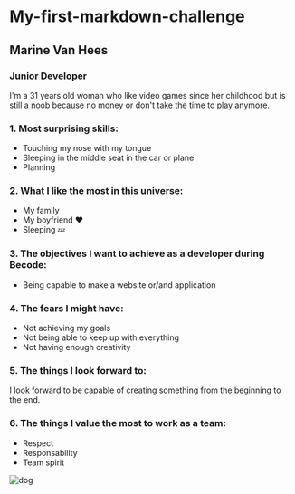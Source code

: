 # My-first-markdown-challenge

## __Marine Van Hees__

### __Junior Developer__

I'm a 31 years old woman who like video games since her childhood but is still a noob because no money or don't take the time to play anymore.

### 1.  Most surprising skills:
+ Touching my nose with my tongue
+ Sleeping in the middle seat in the car or plane
+ Planning
### 2.  What I like the most in this universe:
+ My family
+ My boyfriend :heart:
+ Sleeping :zzz:
### 3.  The objectives I want to achieve as a developer during Becode:
+ Being capable to make a website or/and application
### 4.  The fears I might have:
+ Not achieving my goals
+ Not being able to keep up with everything
+ Not having enough creativity
### 5.  The things I look forward to:
I look forward to be capable of creating something from the beginning to the end.
### 6.  The things I value the most to work as a team:
+ Respect
+ Responsability
+ Team spirit

![dog](https://media3.giphy.com/media/NTur7XlVDUdqM/giphy.gif?cid=ecf05e47vadvyf4cx79gpmzs1zs2pzpaylnyclatvs6nriol&ep=v1_gifs_search&rid=giphy.gif&ct=g)
